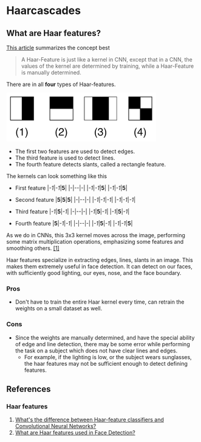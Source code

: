 # Haarcascades

## What are Haar features?

[This article](https://towardsdatascience.com/whats-the-difference-between-haar-feature-classifiers-and-convolutional-neural-networks-ce6828343aeb) summarizes the concept best
> A Haar-Feature is just like a kernel in CNN, except that in a CNN, the values of the kernel are determined by training, while a Haar-Feature is manually determined.

There are in all **four** types of Haar-features.

![haar-features](../assets/haarcascades/haar-features.png)

- The first two features are used to detect edges.
- The third feature is used to detect lines.
- The fourth feature detects slants, called a rectangle feature.

The kernels can look something like this

- First feature
    |_-1_|_-1_|**5**|
    |-|--|-|
    |_-1_|_-1_|**5**|
    |_-1_|_-1_|**5**|

- Second feature
    |**5**|**5**|**5**|
    |-|--|-|
    |_-1_|_-1_|_-1_|
    |_-1_|_-1_|_-1_|

- Third feature
    |_-1_|**5**|_-1_|
    |-|--|-|
    |_-1_|**5**|_-1_|
    |_-1_|**5**|_-1_|

- Fourth feature
    |**5**|_-1_|_-1_|
    |-|--|-|
    |_-1_|**5**|_-1_|
    |_-1_|_-1_|**5**|

As we do in CNNs, this 3x3 kernel moves across the image, performing some matrix multiplication operations, emphasizing some features and smoothing others. [[1]](#reference1)

Haar features specialize in extracting edges, lines, slants in an image. This makes them extremely useful in face detection. It can detect on our faces, with sufficiently good lighting, our eyes, nose, and the face boundary.

### Pros

- Don't have to train the entire Haar kernel every time, can retrain the weights on a small dataset as well.

### Cons

- Since the weights are manually determined, and have the special ability of edge and line detection, there may be some error while performing the task on a subject which does not have clear lines and edges.
  - For example, if the lighting is low, or the subject wears sunglasses, the haar features may not be sufficient enough to detect defining features.

## References

### Haar features

1. <a name = "reference1"></a>[What's the difference between Haar-feature classifiers and Convolutional Neural Networks?](https://towardsdatascience.com/whats-the-difference-between-haar-feature-classifiers-and-convolutional-neural-networks-ce6828343aeb)
1. [What are Haar features used in Face Detection?](https://medium.com/analytics-vidhya/what-is-haar-features-used-in-face-detection-a7e531c8332b)
